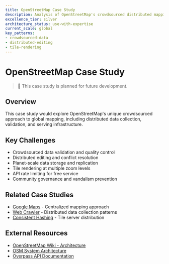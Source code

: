 ```yaml
---
title: OpenStreetMap Case Study
description: Analysis of OpenStreetMap's crowdsourced distributed mapping infrastructure
excellence_tier: silver
architecture_status: use-with-expertise
current_scale: global
key_patterns:
- crowdsourced-data
- distributed-editing
- tile-rendering
---
```


# OpenStreetMap Case Study

> 🚧 This case study is planned for future development.

## Overview
This case study would explore OpenStreetMap's unique crowdsourced approach to global mapping, including distributed data collection, validation, and serving infrastructure.

## Key Challenges
- Crowdsourced data validation and quality control
- Distributed editing and conflict resolution
- Planet-scale data storage and replication
- Tile rendering at multiple zoom levels
- API rate limiting for free service
- Community governance and vandalism prevention

## Related Case Studies
- [Google Maps](../google-maps.md) - Centralized mapping approach
- [Web Crawler](../architects-handbook/case-studies/infrastructure/web-crawler.md) - Distributed data collection patterns
- [Consistent Hashing](consistent-hashing.md) - Tile server distribution

## External Resources
- [OpenStreetMap Wiki - Architecture](https://wiki.openstreetmap.org/wiki/Component_overview/)
- [OSM System Architecture](https://wiki.openstreetmap.org/wiki/Servers/)
- [Overpass API Documentation](https://wiki.openstreetmap.org/wiki/Overpass_API/)
